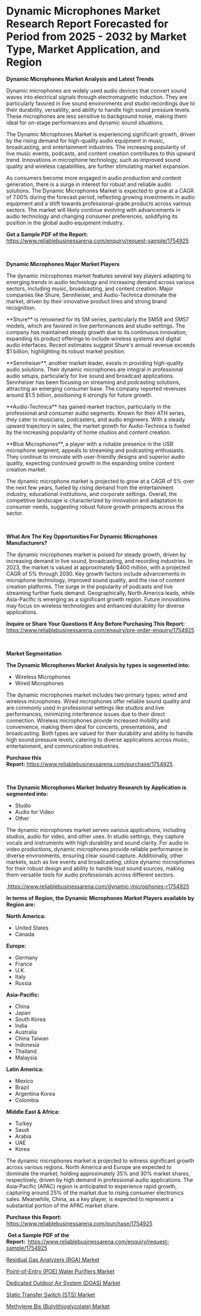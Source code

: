 <p><h1>Dynamic Microphones Market Research Report Forecasted for Period from 2025 -  2032 by Market Type, Market Application, and Region</h1></p><p><strong>Dynamic Microphones Market Analysis and Latest Trends</strong></p>
<p><p>Dynamic microphones are widely used audio devices that convert sound waves into electrical signals through electromagnetic induction. They are particularly favored in live sound environments and studio recordings due to their durability, versatility, and ability to handle high sound pressure levels. These microphones are less sensitive to background noise, making them ideal for on-stage performances and dynamic sound situations.</p><p>The Dynamic Microphones Market is experiencing significant growth, driven by the rising demand for high-quality audio equipment in music, broadcasting, and entertainment industries. The increasing popularity of live music events, podcasts, and content creation contributes to this upward trend. Innovations in microphone technology, such as improved sound quality and wireless capabilities, are further stimulating market expansion.</p><p>As consumers become more engaged in audio production and content generation, there is a surge in interest for robust and reliable audio solutions. The Dynamic Microphones Market is expected to grow at a CAGR of 7.00% during the forecast period, reflecting growing investments in audio equipment and a shift towards professional-grade products across various sectors. The market will likely continue evolving with advancements in audio technology and changing consumer preferences, solidifying its position in the global audio equipment industry.</p></p>
<p><strong>Get a Sample PDF of the Report:&nbsp;</strong> <a href="https://www.reliablebusinessarena.com/enquiry/request-sample/1754925?utm_campaign=2198&utm_medium=2&utm_source=Github&utm_content=ia&utm_term=28022025&utm_id=dynamic-microphones">https://www.reliablebusinessarena.com/enquiry/request-sample/1754925</a></p>
<p>&nbsp;</p>
<p><strong>Dynamic Microphones Major Market Players</strong></p>
<p><p>The dynamic microphones market features several key players adapting to emerging trends in audio technology and increasing demand across various sectors, including music, broadcasting, and content creation. Major companies like Shure, Sennheiser, and Audio-Technica dominate the market, driven by their innovative product lines and strong brand recognition.</p><p>**Shure** is renowned for its SM series, particularly the SM58 and SM57 models, which are favored in live performances and studio settings. The company has maintained steady growth due to its continuous innovation, expanding its product offerings to include wireless systems and digital audio interfaces. Recent estimates suggest Shure's annual revenue exceeds $1 billion, highlighting its robust market position.</p><p>**Sennheiser**, another market leader, excels in providing high-quality audio solutions. Their dynamic microphones are integral in professional audio setups, particularly for live sound and broadcast applications. Sennheiser has been focusing on streaming and podcasting solutions, attracting an emerging consumer base. The company reported revenues around $1.5 billion, positioning it strongly for future growth.</p><p>**Audio-Technica** has gained market traction, particularly in the professional and consumer audio segments. Known for their ATH series, they cater to musicians, podcasters, and audio engineers. With a steady upward trajectory in sales, the market growth for Audio-Technica is fueled by the increasing popularity of home studios and content creation.</p><p>**Blue Microphones**, a player with a notable presence in the USB microphone segment, appeals to streaming and podcasting enthusiasts. They continue to innovate with user-friendly designs and superior audio quality, expecting continued growth in the expanding online content creation market.</p><p>The dynamic microphone market is projected to grow at a CAGR of 5% over the next few years, fueled by rising demand from the entertainment industry, educational institutions, and corporate settings. Overall, the competitive landscape is characterized by innovation and adaptation to consumer needs, suggesting robust future growth prospects across the sector.</p></p>
<p>&nbsp;</p>
<p><strong>What Are The Key Opportunities For Dynamic Microphones Manufacturers?</strong></p>
<p><p>The dynamic microphones market is poised for steady growth, driven by increasing demand in live sound, broadcasting, and recording industries. In 2023, the market is valued at approximately $400 million, with a projected CAGR of 5% through 2030. Key growth factors include advancements in microphone technology, improved sound quality, and the rise of content creation platforms. The surge in the popularity of podcasts and live streaming further fuels demand. Geographically, North America leads, while Asia-Pacific is emerging as a significant growth region. Future innovations may focus on wireless technologies and enhanced durability for diverse applications.</p></p>
<p><strong>Inquire or Share Your Questions If Any Before Purchasing This Report:</strong> <a href="https://www.reliablebusinessarena.com/enquiry/pre-order-enquiry/1754925?utm_campaign=2198&utm_medium=2&utm_source=Github&utm_content=ia&utm_term=28022025&utm_id=dynamic-microphones">https://www.reliablebusinessarena.com/enquiry/pre-order-enquiry/1754925</a></p>
<p>&nbsp;</p>
<p><strong>Market Segmentation</strong></p>
<p><strong>The Dynamic Microphones Market Analysis by types is segmented into:</strong></p>
<p><ul><li>Wireless Microphones</li><li>Wired Microphones</li></ul></p>
<p><p>The dynamic microphones market includes two primary types: wired and wireless microphones. Wired microphones offer reliable sound quality and are commonly used in professional settings like studios and live performances, minimizing interference issues due to their direct connection. Wireless microphones provide increased mobility and convenience, making them ideal for concerts, presentations, and broadcasting. Both types are valued for their durability and ability to handle high sound pressure levels, catering to diverse applications across music, entertainment, and communication industries.</p></p>
<p><strong>Purchase this Report:&nbsp;</strong><a href="https://www.reliablebusinessarena.com/purchase/1754925?utm_campaign=2198&utm_medium=2&utm_source=Github&utm_content=ia&utm_term=28022025&utm_id=dynamic-microphones">https://www.reliablebusinessarena.com/purchase/1754925</a></p>
<p>&nbsp;</p>
<p><strong>The Dynamic Microphones Market Industry Research by Application is segmented into:</strong></p>
<p><ul><li>Studio</li><li>Audio for Video</li><li>Other</li></ul></p>
<p><p>The dynamic microphones market serves various applications, including studios, audio for video, and other uses. In studio settings, they capture vocals and instruments with high durability and sound clarity. For audio in video productions, dynamic microphones provide reliable performance in diverse environments, ensuring clear sound capture. Additionally, other markets, such as live events and broadcasting, utilize dynamic microphones for their robust design and ability to handle loud sound sources, making them versatile tools for audio professionals across different sectors.</p></p>
<p><a href="https://www.reliablebusinessarena.com/dynamic-microphones-r1754925?utm_campaign=2198&utm_medium=2&utm_source=Github&utm_content=ia&utm_term=28022025&utm_id=dynamic-microphones">&nbsp;https://www.reliablebusinessarena.com/dynamic-microphones-r1754925</a></p>
<p><strong>In terms of Region, the Dynamic Microphones Market Players available by Region are:</strong></p>
<p>
    <p> <strong> North America: </strong>
        <ul>
            <li>United States</li>
            <li>Canada</li>
        </ul>
        </p> 
    <p> <strong> Europe: </strong>
        <ul>
            <li>Germany</li>
            <li>France</li>
            <li>U.K.</li>
            <li>Italy</li>
            <li>Russia</li>
        </ul>
        </p> 
    <p> <strong> Asia-Pacific: </strong>
        <ul>
            <li>China</li>
            <li>Japan</li>
            <li>South Korea</li>
            <li>India</li>
            <li>Australia</li>
            <li>China Taiwan</li>
            <li>Indonesia</li>
            <li>Thailand</li>
            <li>Malaysia</li>
        </ul>
        </p> 
    <p> <strong> Latin America: </strong>
        <ul>
            <li>Mexico</li>
            <li>Brazil</li>
            <li>Argentina Korea</li>
            <li>Colombia</li>
        </ul>
        </p> 
    <p> <strong> Middle East & Africa: </strong>
        <ul>
            <li>Turkey</li>
            <li>Saudi</li>
            <li>Arabia</li>
            <li>UAE</li>
            <li>Korea</li>
        </ul>
    </p>
    </p>
<p><p>The dynamic microphones market is projected to witness significant growth across various regions. North America and Europe are expected to dominate the market, holding approximately 35% and 30% market shares, respectively, driven by high demand in professional audio applications. The Asia-Pacific (APAC) region is anticipated to experience rapid growth, capturing around 25% of the market due to rising consumer electronics sales. Meanwhile, China, as a key player, is expected to represent a substantial portion of the APAC market share.</p></p>
<p><strong>Purchase this Report: </strong><a href="https://www.reliablebusinessarena.com/purchase/1754925?utm_campaign=2198&utm_medium=2&utm_source=Github&utm_content=ia&utm_term=28022025&utm_id=dynamic-microphones">https://www.reliablebusinessarena.com/purchase/1754925</a></p>
<p>&nbsp;<strong>Get a Sample PDF of the Report:&nbsp;&nbsp;</strong><a href="https://www.reliablebusinessarena.com/enquiry/request-sample/1754925?utm_campaign=2198&utm_medium=2&utm_source=Github&utm_content=ia&utm_term=28022025&utm_id=dynamic-microphones">https://www.reliablebusinessarena.com/enquiry/request-sample/1754925</a></p>
<p><strong></strong></p>
<p><p><a href="https://github.com/skerretflossie9297/Market-Research-Report-List-1/blob/main/residual-gas-analyzers-rga-market.md?utm_campaign=2198&utm_medium=2&utm_source=Github&utm_content=ia&utm_term=28022025&utm_id=dynamic-microphones">Residual Gas Analyzers (RGA) Market</a></p><p><a href="https://github.com/alberthagorsuch/Market-Research-Report-List-1/blob/main/point-of-entry-poe-water-purifiers-market.md?utm_campaign=2198&utm_medium=2&utm_source=Github&utm_content=ia&utm_term=28022025&utm_id=dynamic-microphones">Point-of-Entry (POE) Water Purifiers Market</a></p><p><a href="https://github.com/shondapmbau/Market-Research-Report-List-1/blob/main/dedicated-outdoor-air-system-doas-market.md?utm_campaign=2198&utm_medium=2&utm_source=Github&utm_content=ia&utm_term=28022025&utm_id=dynamic-microphones">Dedicated Outdoor Air System (DOAS) Market</a></p><p><a href="https://github.com/MonroeBullock54/Market-Research-Report-List-1/blob/main/static-transfer-switch-sts-market.md?utm_campaign=2198&utm_medium=2&utm_source=Github&utm_content=ia&utm_term=28022025&utm_id=dynamic-microphones">Static Transfer Switch (STS) Market</a></p><p><a href="https://github.com/donnettaletizia/Market-Research-Report-List-1/blob/main/methylene-bis-butylthioglycolate-market.md?utm_campaign=2198&utm_medium=2&utm_source=Github&utm_content=ia&utm_term=28022025&utm_id=dynamic-microphones">Methylene Bis (Butylthioglycolate) Market</a></p></p>